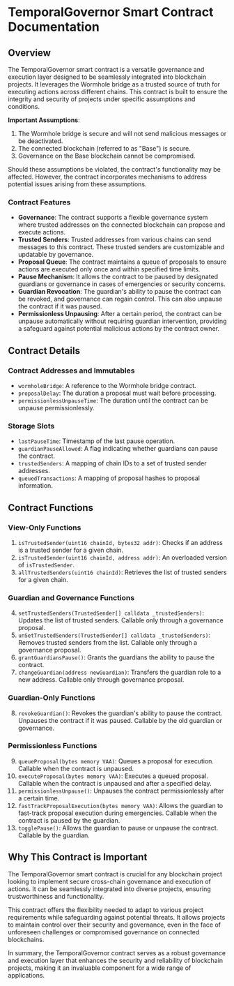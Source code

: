 # TemporalGovernor Smart Contract Documentation

## Overview

The TemporalGovernor smart contract is a versatile governance and execution layer designed to be seamlessly integrated into blockchain projects. It leverages the Wormhole bridge as a trusted source of truth for executing actions across different chains. This contract is built to ensure the integrity and security of projects under specific assumptions and conditions.

**Important Assumptions**:
1. The Wormhole bridge is secure and will not send malicious messages or be deactivated.
2. The connected blockchain (referred to as "Base") is secure.
3. Governance on the Base blockchain cannot be compromised.

Should these assumptions be violated, the contract's functionality may be affected. However, the contract incorporates mechanisms to address potential issues arising from these assumptions.

### Contract Features

- **Governance**: The contract supports a flexible governance system where trusted addresses on the connected blockchain can propose and execute actions.
- **Trusted Senders**: Trusted addresses from various chains can send messages to this contract. These trusted senders are customizable and updatable by governance.
- **Proposal Queue**: The contract maintains a queue of proposals to ensure actions are executed only once and within specified time limits.
- **Pause Mechanism**: It allows the contract to be paused by designated guardians or governance in cases of emergencies or security concerns.
- **Guardian Revocation**: The guardian's ability to pause the contract can be revoked, and governance can regain control. This can also unpause the contract if it was paused.
- **Permissionless Unpausing**: After a certain period, the contract can be unpause automatically without requiring guardian intervention, providing a safeguard against potential malicious actions by the contract owner.

## Contract Details

### Contract Addresses and Immutables

- `wormholeBridge`: A reference to the Wormhole bridge contract.
- `proposalDelay`: The duration a proposal must wait before processing.
- `permissionlessUnpauseTime`: The duration until the contract can be unpause permissionlessly.

### Storage Slots

- `lastPauseTime`: Timestamp of the last pause operation.
- `guardianPauseAllowed`: A flag indicating whether guardians can pause the contract.
- `trustedSenders`: A mapping of chain IDs to a set of trusted sender addresses.
- `queuedTransactions`: A mapping of proposal hashes to proposal information.

## Contract Functions

### View-Only Functions

1. `isTrustedSender(uint16 chainId, bytes32 addr)`: Checks if an address is a trusted sender for a given chain.
2. `isTrustedSender(uint16 chainId, address addr)`: An overloaded version of `isTrustedSender`.
3. `allTrustedSenders(uint16 chainId)`: Retrieves the list of trusted senders for a given chain.

### Guardian and Governance Functions

4. `setTrustedSenders(TrustedSender[] calldata _trustedSenders)`: Updates the list of trusted senders. Callable only through a governance proposal.
5. `unSetTrustedSenders(TrustedSender[] calldata _trustedSenders)`: Removes trusted senders from the list. Callable only through a governance proposal.
6. `grantGuardiansPause()`: Grants the guardians the ability to pause the contract.
7. `changeGuardian(address newGuardian)`: Transfers the guardian role to a new address. Callable only through governance proposal.

### Guardian-Only Functions

8. `revokeGuardian()`: Revokes the guardian's ability to pause the contract. Unpauses the contract if it was paused. Callable by the old guardian or governance.

### Permissionless Functions

9. `queueProposal(bytes memory VAA)`: Queues a proposal for execution. Callable when the contract is unpaused.
10. `executeProposal(bytes memory VAA)`: Executes a queued proposal. Callable when the contract is unpaused and after a specified delay.
11. `permissionlessUnpause()`: Unpauses the contract permissionlessly after a certain time.
12. `fastTrackProposalExecution(bytes memory VAA)`: Allows the guardian to fast-track proposal execution during emergencies. Callable when the contract is paused by the guardian.
13. `togglePause()`: Allows the guardian to pause or unpause the contract. Callable by the guardian.

## Why This Contract is Important

The TemporalGovernor smart contract is crucial for any blockchain project looking to implement secure cross-chain governance and execution of actions. It can be seamlessly integrated into diverse projects, ensuring trustworthiness and functionality.

This contract offers the flexibility needed to adapt to various project requirements while safeguarding against potential threats. It allows projects to maintain control over their security and governance, even in the face of unforeseen challenges or compromised governance on connected blockchains.

In summary, the TemporalGovernor contract serves as a robust governance and execution layer that enhances the security and reliability of blockchain projects, making it an invaluable component for a wide range of applications.

